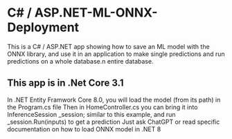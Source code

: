 # C# / ASP.NET-ML-ONNX-Deployment
This is a C# / ASP.NET app showing how to save an ML model with the ONNX library, and use it in an application to make single predictions and run predictions on a whole database.n entire database.

## This app is in .Net Core 3.1
In .NET Entity Framwork Core 8.0, you will load the model (from its path) in the Program.cs file
Then in HomeController.cs you can bring it into InferenceSession _session; similar to this example, and run _session.Run(inputs) to get a prediction
Just ask ChatGPT or read specific documentation on how to load ONNX model in .NET 8
